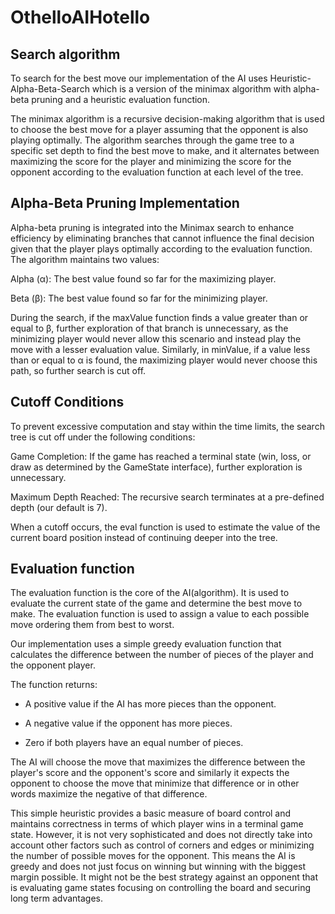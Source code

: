 # OthelloAIHotello

## Search algorithm
To search for the best move our implementation of the AI uses Heuristic-Alpha-Beta-Search which is a version of the minimax algorithm with alpha-beta pruning and a heuristic evaluation function.

The minimax algorithm is a recursive decision-making algorithm that is used to choose the best move for a player assuming that the opponent is also playing optimally. The algorithm searches through the game tree to a specific set depth to find the best move to make, and it alternates between maximizing the score for the player and minimizing the score for the opponent according to the evaluation function at each level of the tree.

## Alpha-Beta Pruning Implementation
Alpha-beta pruning is integrated into the Minimax search to enhance efficiency by eliminating branches that cannot influence the final decision given that the player plays optimally according to the evaluation function. The algorithm maintains two values:

Alpha (α): The best value found so far for the maximizing player.

Beta (β): The best value found so far for the minimizing player.

During the search, if the maxValue function finds a value greater than or equal to β, further exploration of that branch is unnecessary, as the minimizing player would never allow this scenario and instead play the move with a lesser evaluation value. Similarly, in minValue, if a value less than or equal to α is found, the maximizing player would never choose this path, so further search is cut off.

## Cutoff Conditions
To prevent excessive computation and stay within the time limits, the search tree is cut off under the following conditions:

Game Completion: If the game has reached a terminal state (win, loss, or draw as determined by the GameState interface), further exploration is unnecessary.

Maximum Depth Reached: The recursive search terminates at a pre-defined depth (our default is 7).

When a cutoff occurs, the eval function is used to estimate the value of the current board position instead of continuing deeper into the tree.

## Evaluation function
The evaluation function is the core of the AI(algorithm). It is used to evaluate the current state of the game and determine the best move to make. The evaluation function is used to assign a value to each possible move ordering them from best to worst.

Our implementation uses a simple greedy evaluation function that calculates the difference between the number of pieces of the player and the opponent player. 

The function returns:

- A positive value if the AI has more pieces than the opponent.

- A negative value if the opponent has more pieces.

- Zero if both players have an equal number of pieces.

The AI will choose the move that maximizes the difference between the player's score and the opponent's score and similarly it expects the opponent to choose the move that minimize that difference or in other words maximize the negative of that difference.

This simple heuristic provides a basic measure of board control and maintains correctness in terms of which player wins in a terminal game state. However, it is not very sophisticated and does not directly take into account other factors such as control of corners and edges or minimizing the number of possible moves for the opponent. This means the AI is greedy and does not just focus on winning but winning with the biggest margin possible. It might not be the best strategy against an opponent that is evaluating game states focusing on controlling the board and securing long term advantages.

